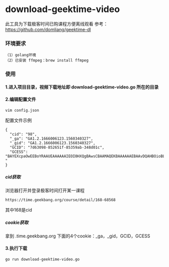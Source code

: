 # download-geektime-video
此工具为下载极客时间已购课程方便离线观看
参考：https://github.com/domliang/geektime-dl
### 环境要求
```
（1）golang环境
（2）已安装 ffmpeg：brew install ffmpeg

```
### 使用

#### 1.进入项目目录，视频下载地址即 download-geektime-video.go 所在的目录

#### 2.编辑配置文件
```
vim config.json
```
配置文件示例
```
{
  "cid": "98",
  "_ga": "GA1.2.1666006123.1560340327",
  "_gid": "GA1.2.1666006123.1560340327",
  "GCID": "7d63098-852651f-85359ab-348d01c",
  "GCESS": "BAYEXcpaOwEEBoYRAAUEAAAAAAIEOI0HXQgBAwsCBAAMAQEKBAAAAAAEBAAvDQAHBOioBL0JAQEDBDiNB10-"
}
```
##### cid获取
浏览器打开并登录极客时间打开某一课程
```
https://time.geekbang.org/course/detail/168-68568
```
其中168是cid

##### cookie获取
拿到 .time.geekbang.org 下面的4个cookie：_ga，_gid，GCID，GCESS

#### 3.执行下载
```
go run download-geektime-video.go
```
